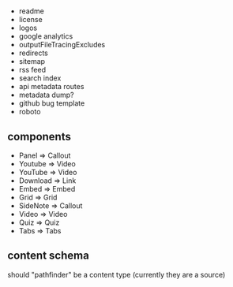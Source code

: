 #

- readme
- license
- logos
- google analytics
- outputFileTracingExcludes
- redirects
- sitemap
- rss feed
- search index
- api metadata routes
- metadata dump?
- github bug template
- roboto

## components

- Panel => Callout
- Youtube => Video
- YouTube => Video
- Download => Link
- Embed => Embed
- Grid => Grid
- SideNote => Callout
- Video => Video
- Quiz => Quiz
- Tabs => Tabs

## content schema

should "pathfinder" be a content type (currently they are a source)
